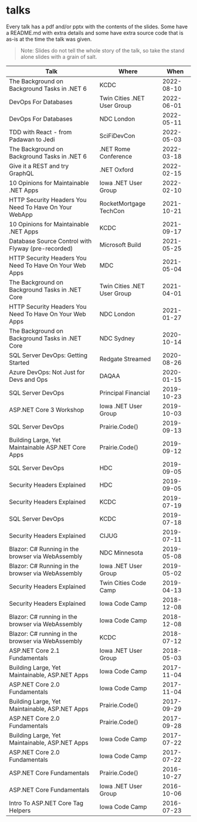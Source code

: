# talks

Every talk has a pdf and/or pptx with the contents of the slides. Some have a README.md with extra details and some have extra source code that is as-is at the time the talk was given.

> Note: Slides do not tell the whole story of the talk, so take the stand alone slides with a grain of salt.

| Talk                                                    | Where                       | When       |
| ------------------------------------------------------- | --------------------------- | ---------- |
| The Background on Background Tasks in .NET 6            | KCDC                        | 2022-08-10 |
| DevOps For Databases                                    | Twin Cities .NET User Group | 2022-06-01 |
| DevOps For Databases                                    | NDC London                  | 2022-05-11 |
| TDD with React - from Padawan to Jedi                   | SciFiDevCon                 | 2022-05-03 |
| The Background on Background Tasks in .NET 6            | .NET Rome Conference        | 2022-03-18 |
| Give it a REST and try GraphQL                          | .NET Oxford                 | 2022-02-15 |
| 10 Opinions for Maintainable .NET Apps                  | Iowa .NET User Group        | 2022-02-10 |
| HTTP Security Headers You Need To Have On Your WebApp   | RocketMortgage TechCon      | 2021-10-21 |
| 10 Opinions for Maintainable .NET Apps                  | KCDC                        | 2021-09-17 |
| Database Source Control with Flyway (pre-recorded)      | Microsoft Build             | 2021-05-25 |
| HTTP Security Headers You Need To Have On Your Web Apps | MDC                         | 2021-05-04 |
| The Background on Background Tasks in .NET Core         | Twin Cities .NET User Group | 2021-04-01 |
| HTTP Security Headers You Need To Have On Your Web Apps | NDC London                  | 2021-01-27 |
| The Background on Background Tasks in .NET Core         | NDC Sydney                  | 2020-10-14 |
| SQL Server DevOps: Getting Started                      | Redgate Streamed            | 2020-08-26 |
| Azure DevOps: Not Just for Devs and Ops                 | DAQAA                       | 2020-01-15 |
| SQL Server DevOps                                       | Principal Financial         | 2019-10-23 |
| ASP.NET Core 3 Workshop                                 | Iowa .NET User Group        | 2019-10-03 |
| SQL Server DevOps                                       | Prairie.Code()              | 2019-09-13 |
| Building Large, Yet Maintainable ASP.NET Core Apps      | Prairie.Code()              | 2019-09-12 |
| SQL Server DevOps                                       | HDC                         | 2019-09-05 |
| Security Headers Explained                              | HDC                         | 2019-09-05 |
| Security Headers Explained                              | KCDC                        | 2019-07-19 |
| SQL Server DevOps                                       | KCDC                        | 2019-07-18 |
| Security Headers Explained                              | CIJUG                       | 2019-07-11 |
| Blazor: C# Running in the browser via WebAssembly       | NDC Minnesota               | 2019-05-08 |
| Blazor: C# Running in the browser via WebAssembly       | Iowa .NET User Group        | 2019-05-02 |
| Security Headers Explained                              | Twin Cities Code Camp       | 2019-04-13 |
| Security Headers Explained                              | Iowa Code Camp              | 2018-12-08 |
| Blazor: C# running in the browser via WebAssembly       | Iowa Code Camp              | 2018-12-08 |
| Blazor: C# running in the browser via WebAssembly       | KCDC                        | 2018-07-12 |
| ASP.NET Core 2.1 Fundamentals                           | Iowa .NET User Group        | 2018-05-03 |
| Building Large, Yet Maintainable, ASP.NET Apps          | Iowa Code Camp              | 2017-11-04 |
| ASP.NET Core 2.0 Fundamentals                           | Iowa Code Camp              | 2017-11-04 |
| Building Large, Yet Maintainable, ASP.NET Apps          | Prairie.Code()              | 2017-09-29 |
| ASP.NET Core 2.0 Fundamentals                           | Prairie.Code()              | 2017-09-28 |
| Building Large, Yet Maintainable, ASP.NET Apps          | Iowa Code Camp              | 2017-07-22 |
| ASP.NET Core 2.0 Fundamentals                           | Iowa Code Camp              | 2017-07-22 |
| ASP.NET Core Fundamentals                               | Prairie.Code()              | 2016-10-27 |
| ASP.NET Core Fundamentals                               | Iowa .NET User Group        | 2016-10-06 |
| Intro To ASP.NET Core Tag Helpers                       | Iowa Code Camp              | 2016-07-23 |

